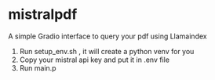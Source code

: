 # mistralpdf
A simple Gradio interface to query your pdf using Llamaindex

1. Run setup_env.sh , it will create a python venv for you
2. Copy your mistral api key and put it in .env file
3. Run main.p
